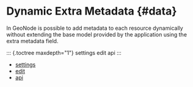 # Dynamic Extra Metadata {#data}

In GeoNode is possible to add metadata to each resource dynamically without extending the base model provided by the application using the extra metadata field.

::: {.toctree maxdepth="1"}
settings
edit
api
:::


- [settings](settings.md)
- [edit](edit.md)
- [api](api.md)

